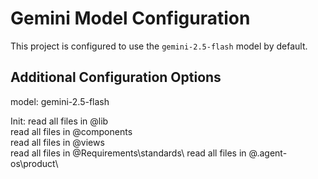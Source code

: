 # Gemini Model Configuration

This project is configured to use the `gemini-2.5-flash` model by default.

## Additional Configuration Options

model: gemini-2.5-flash

Init:
read all files in @lib\
read all files in @components\
read all files in @views\
read all files in @Requirements\standards\ 
read all files in @.agent-os\product\